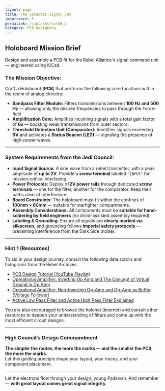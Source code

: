 ```yaml
---
layout: page
title: The Galactic Signal Jam
importance: 5
permalink: /subtasks/task6_2
Category: PCB Designing
---
```


## Holoboard Mission Brief

Design and assemble a PCB fit for the Rebel Alliance's signal command unit — engineered using KiCad.

### The Mission Objective:

Craft a Holoboard (**PCB**) that performs the following core functions within the realm of analog circuitry:

- **Bandpass Filter Module:** Filters transmissions between **100 Hz and 500 Hz** — allowing only the desired frequencies to pass through the Force-field.  
- **Amplification Core:** Amplifies incoming signals with a total gain factor of **6x** — boosting weak transmissions from outer sectors.  
- **Threshold Detection Unit (Comparator):** Identifies signals exceeding **6V** and activates a **Status Beacon (LED)** — signaling the presence of high-power waves.

---

### System Requirements from the Jedi Council:

- **Input Signal Source:** A sine wave from a rebel transmitter, with a peak amplitude of **up to 2V**. Provide a **screw terminal** labeled `"INPUT"` for mission-critical interfacing.  
- **Power Protocols:** Deploy **±12V power rails** through dedicated **screw terminals** — one for the filter, another for the comparator. Keep their paths clear of interference.  
- **Board Constraints:** The holoboard must fit within the confines of **100mm × 80mm** — suitable for starfighter compartments.  
- **Assembly Considerations:** All components must be **suitable for hand-soldering by field engineers** (no droid-assisted assembly required).  
- **Labeling & Grounding:** Ensure all signals are **clearly marked via silkscreen**, and grounding follows **Imperial safety protocols** — preventing interference from the Dark Side (noise).

---

### Hint 1 (Resources)

To aid in your design journey, consult the following data scrolls and holograms from the Rebel Archives:

- [PCB Design Tutorial (YouTube Playlist)](https://youtube.com/playlist?list=PLEBQazB0HUyR24ckSZ5u05TZHV9khgA1O&si=jV_f-F7LT0rPMgh-)  
- [Operational Amplifier: Inverting Op Amp and The Concept of Virtual Ground in Op Amp](https://www.youtube.com/watch?v=9D06x5lF9sI)  
- [Operational Amplifier: Non-Inverting Op-Amp and Op-Amp as Buffer (Voltage Follower)](https://www.youtube.com/watch?v=C_2_zZr6gf0)  
- [Active Low Pass Filter and Active High Pass Filter Explained](https://www.youtube.com/watch?v=9OqI2Bz7WW8)

You are also encouraged to browse the holonet (internet) and consult other resources to deepen your understanding of filters and come up with the most efficient circuit designs.

---

### High Council’s Design Commandment

**The simpler the routes, the more the marks — and the smaller the PCB, the more the marks.**  
Let this guiding principle shape your layout, your traces, and your component placement.

---

Let the electrons flow through your design, young Padawan. And remember — **with great layout comes great signal integrity**.
